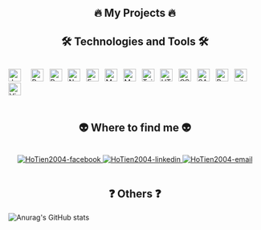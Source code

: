 <h2 align="center">🔥 My Projects 🔥</h2>
<div align=center>
  


</div>

<h2 align="center">🛠 Technologies and Tools 🛠</h2>
<br>
<!-- https://simpleicons.org/ -->
<span><img src="https://img.shields.io/badge/JavaScript-282C34?logo=javascript&logoColor=F7DF1E" alt="JavaScript logo" title="JavaScript" height="25" /></span>
&nbsp;
&nbsp;
<span><img src="https://img.shields.io/badge/ReactJS-282C34?logo=react&logoColor=61DAFB" alt="ReactJS logo" title="ReactJS" height="25" /></span>
&nbsp;
<span><img src="https://img.shields.io/badge/Redux-282C34?logo=redux&logoColor=764ABC" alt="Redux logo" title="Redux" height="25" /></span>
&nbsp;
<span><img src="https://img.shields.io/badge/Node.js-282C34?logo=node.js&logoColor=00F200" alt="Node.js logo" title="Node.js" height="25" /></span>
&nbsp;
<span><img src="https://img.shields.io/badge/Express-282C34?logo=express&logoColor=FFFFFF" alt="Express.js logo" title="Express.js" height="25" /></span>
&nbsp;
<span><img src="https://img.shields.io/badge/MongoDB-282C34?logo=mongodb&logoColor=47A248" alt="MongoDB logo" title="MongoDB" height="25" /></span>
&nbsp;
<span><img src="https://img.shields.io/badge/MySQL-282C34?logo=mysql&logoColor=4479A1" alt="MySQL logo" title="MySQL" height="25" /></span>
&nbsp;
<span><img src="https://img.shields.io/badge/Tailwind%20CSS-282C34?logo=tailwind-css&logoColor=38B2AC" alt="TailwindCSS logo" title="TailwindCSS" height="25" /></span>
&nbsp;
<span><img src="https://img.shields.io/badge/HTML5-282C34?logo=html5&logoColor=E34F26" alt="HTML5 logo" title="HTML5" height="25" /></span>
&nbsp;
<span><img src="https://img.shields.io/badge/CSS3-282C34?logo=css3&logoColor=1572B6" alt="CSS3 logo" title="CSS3" height="25" /></span>
&nbsp;
<span><img src="https://img.shields.io/badge/Sass-282C34?logo=sass&logoColor=CC6699" alt="SASS logo" title="SASS" height="25" /></span>
&nbsp;
<span><img src="https://img.shields.io/badge/Bootstrap-282C34?logo=bootstrap&logoColor=7952B3" alt="Bootstrap logo" title="Bootstrap" height="25" /></span>
&nbsp;
<span><img src="https://img.shields.io/badge/git-282C34?logo=git&logoColor=F05032" alt="git logo" title="git" height="25" /></span>
&nbsp;
<span><img src="https://img.shields.io/badge/VS%20Code-282C34?logo=visual-studio-code&logoColor=007ACC" alt="Visual Studio Code logo" title="Visual Studio Code" height="25" /></span>
&nbsp;
<br>
<!-- https://github.com/anuraghazra/github-readme-stats -->
<br>

<h2 align="center">👽 Where to find me 👽</h2>
<br>
<div align="center">
  <a href="https://www.facebook.com/quyet.tien.211972" target="blank">
    <img src="https://img.icons8.com/?size=100&id=118501&format=png&color=000000" alt="HoTien2004-facebook" />
  </a>
  <a href="https://www.linkedin.com/in/hotien2004/" target="blank">
    <img src="https://img.icons8.com/?size=100&id=44019&format=png&color=000000" alt="HoTien2004-linkedin" />
  </a>
  <a href="mailto:hotien804@gmail.com" target="blank">
    <img src="https://img.icons8.com/?size=100&id=48165&format=png&color=000000" alt="HoTien2004-email" />
  </a>
</div>
<br>

<h2 align="center">❓ Others ❓</h2>
  
  ![Anurag's GitHub stats](https://github-readme-stats.vercel.app/api?username=HoTien2004&theme=swift&show_icons=true)
  

